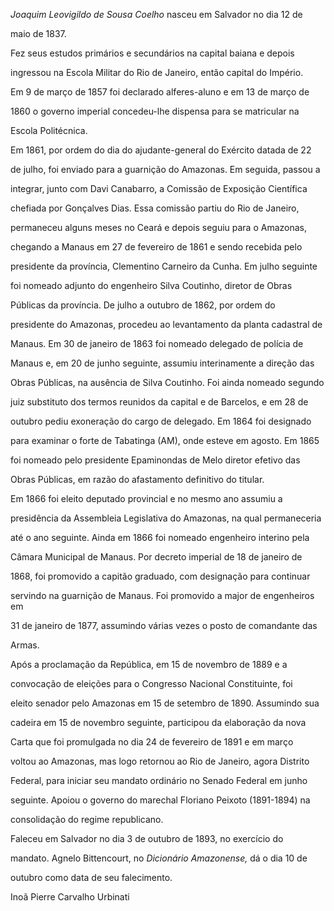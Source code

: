 

*Joaquim Leovigildo de Sousa Coelho* nasceu em Salvador no dia 12 de

maio de 1837.



Fez seus estudos primários e secundários na capital baiana e depois

ingressou na Escola Militar do Rio de Janeiro, então capital do Império.

Em 9 de março de 1857 foi declarado alferes-aluno e em 13 de março de

1860 o governo imperial concedeu-lhe dispensa para se matricular na

Escola Politécnica.



Em 1861, por ordem do dia do ajudante-general do Exército datada de 22

de julho, foi enviado para a guarnição do Amazonas. Em seguida, passou a

integrar, junto com Davi Canabarro, a Comissão de Exposição Científica

chefiada por Gonçalves Dias. Essa comissão partiu do Rio de Janeiro,

permaneceu alguns meses no Ceará e depois seguiu para o Amazonas,

chegando a Manaus em 27 de fevereiro de 1861 e sendo recebida pelo

presidente da província, Clementino Carneiro da Cunha. Em julho seguinte

foi nomeado adjunto do engenheiro Silva Coutinho, diretor de Obras

Públicas da província. De julho a outubro de 1862, por ordem do

presidente do Amazonas, procedeu ao levantamento da planta cadastral de

Manaus. Em 30 de janeiro de 1863 foi nomeado delegado de polícia de

Manaus e, em 20 de junho seguinte, assumiu interinamente a direção das

Obras Públicas, na ausência de Silva Coutinho. Foi ainda nomeado segundo

juiz substituto dos termos reunidos da capital e de Barcelos, e em 28 de

outubro pediu exoneração do cargo de delegado. Em 1864 foi designado

para examinar o forte de Tabatinga (AM), onde esteve em agosto. Em 1865

foi nomeado pelo presidente Epaminondas de Melo diretor efetivo das

Obras Públicas, em razão do afastamento definitivo do titular.



Em 1866 foi eleito deputado provincial e no mesmo ano assumiu a

presidência da Assembleia Legislativa do Amazonas, na qual permaneceria

até o ano seguinte. Ainda em 1866 foi nomeado engenheiro interino pela

Câmara Municipal de Manaus. Por decreto imperial de 18 de janeiro de

1868, foi promovido a capitão graduado, com designação para continuar

servindo na guarnição de Manaus. Foi promovido a major de engenheiros em

31 de janeiro de 1877, assumindo várias vezes o posto de comandante das

Armas.



Após a proclamação da República, em 15 de novembro de 1889 e a

convocação de eleições para o Congresso Nacional Constituinte, foi

eleito senador pelo Amazonas em 15 de setembro de 1890. Assumindo sua

cadeira em 15 de novembro seguinte, participou da elaboração da nova

Carta que foi promulgada no dia 24 de fevereiro de 1891 e em março

voltou ao Amazonas, mas logo retornou ao Rio de Janeiro, agora Distrito

Federal, para iniciar seu mandato ordinário no Senado Federal em junho

seguinte. Apoiou o governo do marechal Floriano Peixoto (1891-1894) na

consolidação do regime republicano.



Faleceu em Salvador no dia 3 de outubro de 1893, no exercício do

mandato. Agnelo Bittencourt, no *Dicionário Amazonense,* dá o dia 10 de

outubro como data de seu falecimento.



Inoã Pierre Carvalho Urbinati



